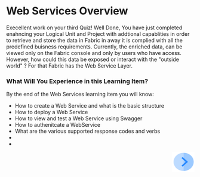 # Web Services Overview

Execellent work on your third Quiz! Well Done, You have just completed enahncing your Logical Unit and Project with addtional capablities in order to retrieve and store the data in Fabric in away it is complied with all the predefined buisness requirements. Currently, the enriched data,  can be viewed only on the Fabric console and only by users who have access.  However, how could this data be exposed or interact with the "outside world" ? For that Fabric has the Web Service Layer.

### What Will You Experience in this Learning Item?

By the end of the Web Services learning item you will know:

- How to create a Web Service and what is the basic structure
- How to deploy a Web Service
- How to view and test a Web Service using Swagger
- How to authenitcate a WebService
- What are the various supported response codes and verbs
- <!--How to manage access rights for your web service- once Admin item is ready-->
- <!--How to use Graphit- Once item is ready-->



[<img align="right" width="60" height="54" src="/articles/images/Next.png">](/articles/Training_Level_1/06_web_services/02_create_and_deploy_a_web_service.md)

